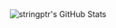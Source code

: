 <div align="center">
    <img src="https://github-readme-stats.vercel.app/api?username=stringptr&show_icons=true&theme=gruvbox" alt="stringptr's GitHub Stats"/>
</div>
